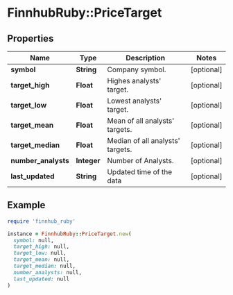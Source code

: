 # FinnhubRuby::PriceTarget

## Properties

| Name | Type | Description | Notes |
| ---- | ---- | ----------- | ----- |
| **symbol** | **String** | Company symbol. | [optional] |
| **target_high** | **Float** | Highes analysts&#39; target. | [optional] |
| **target_low** | **Float** | Lowest analysts&#39; target. | [optional] |
| **target_mean** | **Float** | Mean of all analysts&#39; targets. | [optional] |
| **target_median** | **Float** | Median of all analysts&#39; targets. | [optional] |
| **number_analysts** | **Integer** | Number of Analysts. | [optional] |
| **last_updated** | **String** | Updated time of the data | [optional] |

## Example

```ruby
require 'finnhub_ruby'

instance = FinnhubRuby::PriceTarget.new(
  symbol: null,
  target_high: null,
  target_low: null,
  target_mean: null,
  target_median: null,
  number_analysts: null,
  last_updated: null
)
```

